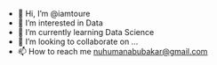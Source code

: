 - 👋 Hi, I’m @iamtoure
- 👀 I’m interested in Data 
- 🌱 I’m currently learning Data Science
- 💞️ I’m looking to collaborate on ...
- 📫 How to reach me nuhumanabubakar@gmail.com

<!---
iamtoure/iamtoure is a ✨ special ✨ repository because its `README.md` (this file) appears on your GitHub profile.
You can click the Preview link to take a look at your changes.
--->
